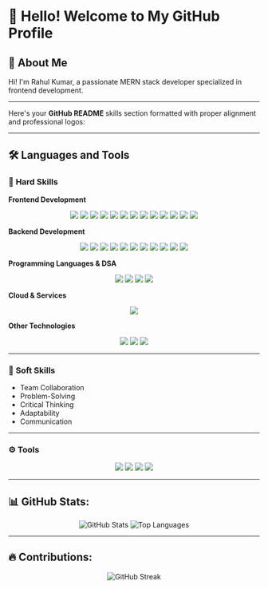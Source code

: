 # 👋 Hello! Welcome to My GitHub Profile

## 🌟 About Me
Hi! I'm Rahul Kumar, a passionate MERN stack developer specialized in frontend development.

---

Here's your **GitHub README** skills section formatted with proper alignment and professional logos:  

---

## 🛠️ **Languages and Tools**

### 🔧 **Hard Skills**

**Frontend Development**  
<p align="center">  
  <img src="https://img.shields.io/badge/-TypeScript-3178C6?style=flat&logo=typescript&logoColor=white" />  
  <img src="https://img.shields.io/badge/-React-61DAFB?style=flat&logo=react&logoColor=black" />  
  <img src="https://img.shields.io/badge/-Next.js-000000?style=flat&logo=next.js&logoColor=white" />  
  <img src="https://img.shields.io/badge/-Tailwind%20CSS-06B6D4?style=flat&logo=tailwind-css&logoColor=white" />  
  <img src="https://img.shields.io/badge/-JavaScript-F7DF1E?style=flat&logo=javascript&logoColor=black" />  
  <img src="https://img.shields.io/badge/-HTML5-E34F26?style=flat&logo=html5&logoColor=white" />  
  <img src="https://img.shields.io/badge/-CSS3-1572B6?style=flat&logo=css3&logoColor=white" />  
  <img src="https://img.shields.io/badge/-Redux-764ABC?style=flat&logo=redux&logoColor=white" />  
  <img src="https://img.shields.io/badge/-RTK%20Query-764ABC?style=flat&logo=redux&logoColor=white" />  
  <img src="https://img.shields.io/badge/-ShadCN%20UI-16181D?style=flat&logo=radix-ui&logoColor=white" />  
  <img src="https://img.shields.io/badge/-Material--UI-0081CB?style=flat&logo=mui&logoColor=white" />  
  <img src="https://img.shields.io/badge/-Radix%20UI-000000?style=flat&logo=radix-ui&logoColor=white" />  
  <img src="https://img.shields.io/badge/-Bootstrap-7952B3?style=flat&logo=bootstrap&logoColor=white" />  
</p>  

**Backend Development**  
<p align="center">  
  <img src="https://img.shields.io/badge/-Node.js-339933?style=flat&logo=node.js&logoColor=white" />  
  <img src="https://img.shields.io/badge/-Express.js-000000?style=flat&logo=express&logoColor=white" />  
  <img src="https://img.shields.io/badge/-Next.js-000000?style=flat&logo=next.js&logoColor=white" />  
  <img src="https://img.shields.io/badge/-MongoDB-47A248?style=flat&logo=mongodb&logoColor=white" />  
  <img src="https://img.shields.io/badge/-PostgreSQL-4169E1?style=flat&logo=postgresql&logoColor=white" />  
  <img src="https://img.shields.io/badge/-SQLite-003B57?style=flat&logo=sqlite&logoColor=white" />  
  <img src="https://img.shields.io/badge/-Redis-DC382D?style=flat&logo=redis&logoColor=white" />  
  <img src="https://img.shields.io/badge/-Drizzle%20ORM-4B32C3?style=flat&logo=drizzle&logoColor=white" />  
  <img src="https://img.shields.io/badge/-Clerk-5A67D8?style=flat&logo=clerk&logoColor=white" />  
  <img src="https://img.shields.io/badge/-Socket.io-010101?style=flat&logo=socket.io&logoColor=white" />  
  <img src="https://img.shields.io/badge/-JWT-000000?style=flat&logo=json-web-tokens&logoColor=white" />  
</p>  

**Programming Languages & DSA**  
<p align="center">  
  <img src="https://img.shields.io/badge/-C-A8B9CC?style=flat&logo=c&logoColor=white" />  
  <img src="https://img.shields.io/badge/-C++-00599C?style=flat&logo=cplusplus&logoColor=white" />  
  <img src="https://img.shields.io/badge/-JavaScript-F7DF1E?style=flat&logo=javascript&logoColor=black" />  
  <img src="https://img.shields.io/badge/-TypeScript-3178C6?style=flat&logo=typescript&logoColor=white" />  
</p>  

**Cloud & Services**  
<p align="center">  
  <img src="https://img.shields.io/badge/-AWS-232F3E?style=flat&logo=amazon-aws&logoColor=white" />  
</p>  

**Other Technologies**  
<p align="center">  
  <img src="https://img.shields.io/badge/-Bun-000000?style=flat&logo=bun&logoColor=white" />  
  <img src="https://img.shields.io/badge/-Yarn-2C8EBB?style=flat&logo=yarn&logoColor=white" />  
  <img src="https://img.shields.io/badge/-npm-CB3837?style=flat&logo=npm&logoColor=white" />  
</p>  

---

### 🤝 **Soft Skills**  
- Team Collaboration  
- Problem-Solving  
- Critical Thinking  
- Adaptability  
- Communication  

---

### ⚙️ **Tools**  
<p align="center">  
  <img src="https://img.shields.io/badge/-Git-F05032?style=flat&logo=git&logoColor=white" />  
  <img src="https://img.shields.io/badge/-GitHub-181717?style=flat&logo=github&logoColor=white" />  
  <img src="https://img.shields.io/badge/-Postman-FF6C37?style=flat&logo=postman&logoColor=white" />  
  <img src="https://img.shields.io/badge/-Docker-2496ED?style=flat&logo=docker&logoColor=white" />  
</p>  

---

## 📊 GitHub Stats:
<p align="center">
  <img src="https://github-readme-stats.vercel.app/api?username=CodeSciRahul&show_icons=true&theme=radical" alt="GitHub Stats" />
  <img src="https://github-readme-stats.vercel.app/api/top-langs/?username=CodeSciRahul&layout=compact&theme=radical" alt="Top Languages" />
</p>

---

## 🔥 Contributions:
<p align="center">
<img src="https://github-readme-streak-stats.herokuapp.com/?user=CodeSciRahul&theme=radical" alt="GitHub Streak" />
</p>
